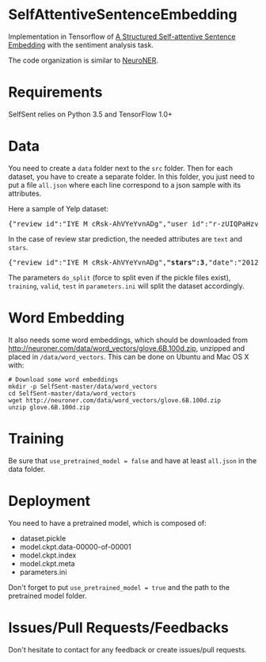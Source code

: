 # SelfAttentiveSentenceEmbedding
Implementation in Tensorflow of [A Structured Self-attentive Sentence Embedding](https://arxiv.org/abs/1703.03130) with the sentiment analysis task.

The code organization is similar to [NeuroNER](https://arxiv.org/abs/1705.05487).

# Requirements
SelfSent relies on Python 3.5 and TensorFlow 1.0+

# Data
You need to create a `data` folder next to the `src` folder.
Then for each dataset, you have to create a separate folder. In this folder, you just need to put a file `all.json` where each line correspond to a json sample with its attributes. 

Here a sample of Yelp dataset:
<pre>{"review_id":"IYE_M_cRsk-AhVYeYvnADg","user_id":"r-zUIQPaHzvIyL93wQaoiQ","business_id":"HE23DlZWAO_JF1VIHA60TQ",**"stars":3**,"date":"2012-10-09",**"text":"This is the Capitol Square branch."**,"useful":0,"funny":0,"cool":0,"type":"review"}</pre>

In the case of review star prediction, the needed attributes are `text` and `stars`. 
<pre>{"review_id":"IYE_M_cRsk-AhVYeYvnADg",<b>"stars":3</b>,"date":"2012-10-09",<b>"text":"This is the Capitol Square branch."</b>,"user_id":"r-zUIQPaHzvIyL93wQaoiQ","business_id":"HE23DlZWAO_JF1VIHA60TQ""useful":0,"funny":0,"cool":0,"type":"review"}</pre>

The parameters `do_split` (force to split even if the pickle files exist), `training`, `valid`, `test` in `parameters.ini` will split the dataset accordingly.

# Word Embedding
It also needs some word embeddings, which should be downloaded from http://neuroner.com/data/word_vectors/glove.6B.100d.zip, unzipped and placed in `/data/word_vectors`. This can be done on Ubuntu and Mac OS X with:

```
# Download some word embeddings
mkdir -p SelfSent-master/data/word_vectors
cd SelfSent-master/data/word_vectors
wget http://neuroner.com/data/word_vectors/glove.6B.100d.zip
unzip glove.6B.100d.zip
```

# Training

Be sure that `use_pretrained_model = false` and have at least `all.json` in the data folder.

# Deployment

You need to have a pretrained model, which is composed of:
- dataset.pickle
- model.ckpt.data-00000-of-00001
- model.ckpt.index
- model.ckpt.meta
- parameters.ini

Don't forget to put `use_pretrained_model = true` and the path to the pretrained model folder.

    
# Issues/Pull Requests/Feedbacks

Don't hesitate to contact for any feedback or create issues/pull requests.
